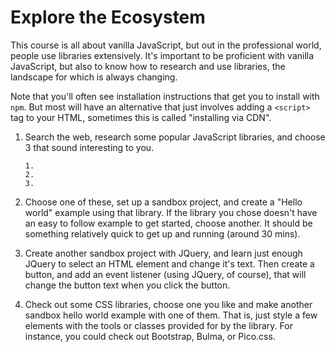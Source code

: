 # Explore the Ecosystem

This course is all about vanilla JavaScript, but out in the professional world, people use libraries extensively. It's important to be proficient with vanilla JavaScript, but also to know how to research and use libraries, the landscape for which is always changing.

Note that you'll often see installation instructions that get you to install with `npm`. But most will have an alternative that just involves adding a `<script>` tag to your HTML, sometimes this is called "installing via CDN".

1. Search the web, research some popular JavaScript libraries, and choose 3 that sound interesting to you.

   ```text
   1.
   2.
   3.
   ```

2. Choose one of these, set up a sandbox project, and create a "Hello world" example using that library. If the library you chose doesn't have an easy to follow example to get started, choose another. It should be something relatively quick to get up and running (around 30 mins).

3. Create another sandbox project with JQuery, and learn just enough JQuery to select an HTML element and change it's text. Then create a button, and add an event listener (using JQuery, of course), that will change the button text when you click the button.

4. Check out some CSS libraries, choose one you like and make another sandbox hello world example with one of them. That is, just style a few elements with the tools or classes provided for by the library. For instance, you could check out Bootstrap, Bulma, or Pico.css.
